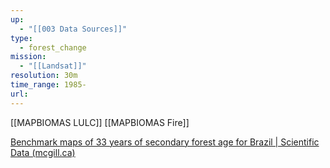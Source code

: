 ```yaml
---
up:
  - "[[003 Data Sources]]"
type:
  - forest_change
mission:
  - "[[Landsat]]"
resolution: 30m
time_range: 1985-
url: 
---
```

[[MAPBIOMAS LULC]]
[[MAPBIOMAS Fire]]

[Benchmark maps of 33 years of secondary forest age for Brazil | Scientific Data (mcgill.ca)](https://www-nature-com.proxy3.library.mcgill.ca/articles/s41597-020-00600-4)


